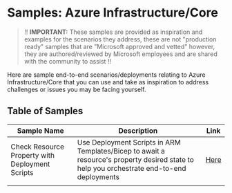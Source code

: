 # Samples: Azure Infrastructure/Core

> ‼️ **IMPORTANT:** These samples are provided as inspiration and examples for the scenarios they address, these are not "production ready" samples that are "Microsoft approved and vetted" however, they are authored/reviewed by Microsoft employees and are shared with the community to assist ‼️

Here are sample end-to-end scenarios/deployments relating to Azure Infrastructure/Core that you can use and take as inspiration to address challenges or issues you may be facing yourself.

## Table of Samples

| Sample Name                                     | Description                                                                                                                               | Link                                                |
| ----------------------------------------------- | ----------------------------------------------------------------------------------------------------------------------------------------- | --------------------------------------------------- |
| Check Resource Property with Deployment Scripts | Use Deployment Scripts in ARM Templates/Bicep to await a resource's property desired state to help you orchestrate end-to-end deployments | [Here](deployment-scripts-property-check/README.md) |
|                                                 |                                                                                                                                           |                                                     |
